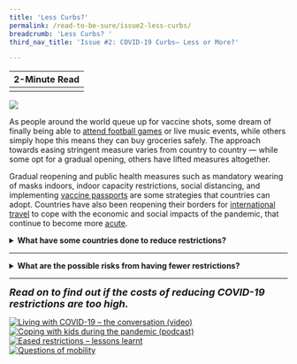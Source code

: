 ```yaml
---
title: 'Less Curbs?'
permalink: /read-to-be-sure/issue2-less-curbs/
breadcrumb: 'Less Curbs? '
third_nav_title: 'Issue #2: COVID-19 Curbs— Less or More?'

---
```


| **2-Minute Read** |
| :---------------: |
|                   |

![](https://sure.nlb.gov.sg/images/rtbs2-perspective3-notext.jpg)

As people around the world queue up for vaccine shots, some dream of finally being able to [attend football games](https://www.bloomberg.com/news/articles/2021-11-02/premier-league-soccer-crowds-pack-stadiums-like-never-before) or live music events, while others simply hope this means they can buy groceries safely. The approach towards easing stringent measure varies from country to country — while some opt for a gradual opening, others have lifted measures altogether.  



Gradual reopening and public health measures such as mandatory wearing of masks indoors, indoor capacity restrictions, social distancing, and implementing [vaccine passports](https://theconversation.com/vaccine-passports-why-they-are-good-for-society-160419) are some strategies that countries can adopt. Countries have also been reopening their borders for [international travel](https://www.instituteforgovernment.org.uk/explainers/covid-international-travel-rules) to cope with the economic and social impacts of the pandemic, that continue to become more [acute](https://www.iata.org/en/programs/covid-19-resources-guidelines/reopening-borders-documents/).



<details>    <summary><b>What have some countries done to reduce restrictions?</b></summary>
<p><a href="https://www.newsweek.com/sweden-norway-lifting-covid-restrictions-spark-reactions-pundits-want-end-mandates-1634916">Sweden, Norway, and Denmark</a> are among the countries that have decided to live with COVID-19. <a href="https://www.politico.eu/article/denmark-first-eu-lift-coronavirus-restrictions/">Denmark</a> was the first country in the European Union that lifted all COVID-19 restrictions. Norway said that “the time has come to return to a <a href="https://www.reuters.com/business/healthcare-pharmaceuticals/norway-end-coronavirus-related-restrictions-saturday-2021-09-24/">normal daily life</a>” and does not require proof of vaccination for citizens to enter nightclubs, bars or restaurants. <a href="https://www.aa.com.tr/en/europe/sweden-lifts-all-covid-19-restrictions/2378287">Sweden</a> also abolished all COVID-19 related restrictions, announcing that the pandemic has been brought under control. </p></details>


<HR>

<details>    <summary><b>What are the possible risks from having fewer restrictions?</b></summary>
<p>
Optimistic projections estimate that by mid-2022, death and disease rates for COVID-19 may be <a href="https://www.straitstimes.com/singapore/covid-19-infection-and-death-rates-should-be-on-a-par-with-seasonal-flu-by-mid-2022-bill">lower than that of the seasonal common flu</a> owing to the increase in global immunity resulting from high vaccination rates of a population, or moderate vaccination levels coupled with significant prior COVID-19 infections. As a result, this has encouraged the lifting of COVID-19 restrictions in many countries across the globe.</p> 
<p>Yet, the capacities of public health systems remain a concern for most governments, who resort to keeping a close watch on COVID-19 case numbers, ready to re-impose restrictions whenever deemed necessary. People and businesses are thus <a href="https://www.bmj.com/content/375/bmj-2021-067508">caught in confusion</a> when these policies are adjusted. <img src="https://sure.nlb.gov.sg/images/rtbs2-perspective4-notext.jpg"></p>
 <p>Additionally, while there is a resumption of international activities as borders open up following vaccine rollouts, the lack of harmonised <a href="https://www.iata.org/en/iata-repository/pressroom/presentations/restarting-global-travel-agm2021/">border measures</a>, restrictions and procedures is a cause of confusion for travellers—who resort to finalising plans as late as possible to keep up <a href="https://www.swissinfo.ch/eng/travelers-are-waiting-till-last-minute-to-book-flights/47158012">with rapidly changing regulations</a>, incited by new virus strands. <a href="https://worldrepublicnews.com/as-international-travel-returns-confusion-reigns-over-vaccines/">Fragmented rules</a> about vaccine acceptance, documentation, as well as testing requirements are costly and difficult to navigate.</p>
 <p>The return to normalcy is fragile. Countries that are reopening faster have reported a <a href="https://doi.org/10.1136/bmj-2021-067508">higher death toll</a> in the earlier stages of the pandemic. As individuals begin to integrate back into society — balancing their work and personal lives — the risks of cluster infections remain. <a href="https://www.fidh.org/en/issues/international-justice/covid-19-spreading-faster-than-vaccines-rich-countries-must-address">Vaccine inequality</a> also remains a concern, especially as it creates unvaccinated pockets where the virus can continue to mutate and spread. </p></details>


<hr>

***<font size=4>Read on to find out if the costs of reducing COVID-19 restrictions are too high.</font>***

<div>
<div class="row is-multiline">
    <div class="col is-one-quarter-desktop is-one-quarter-tablet">
<a href="https://royalsociety.org/science-events-and-lectures/2021/11/living-with-COVID-19/" target="_blank"><img src="https://sure.nlb.gov.sg/images/rtbs2-perspective3-watch1.jpg" alt="Living with COVID-19 – the conversation (video)"></a>
</div>
    <div class="col is-one-quarter-desktop is-one-quarter-tablet">
<a href="https://www.channelnewsasia.com/listen/heart-matter/COVID-19-vaccinations-kids-aged-5-11-unpacking-data-parental-fears-and-social-pressures-2322511" target="_blank"><img src="https://sure.nlb.gov.sg/images/rtbs2-perspective3-listen1.jpg" alt="Coping with kids during the pandemic (podcast)"></a>
</div>
    <div class="col is-one-quarter-desktop is-one-quarter-tablet">
<a href="https://www.thelancet.com/article/S0140-6736(20)32007-9/fulltext" target="_blank"><img src="https://sure.nlb.gov.sg/images/rtbs2-perspective3-read1.jpg" alt="Eased restrictions – lessons learnt"></a>
</div>
    <div class="col is-one-quarter-desktop is-one-quarter-tablet">
<a href="https://news.smu.edu.sg/news/2021/09/29/COVID-19-has-significantly-changed-singapores-commuting-patterns" target="_blank"><img src="https://sure.nlb.gov.sg/images/rtbs2-perspective3-read2.jpg" alt="Questions of mobility"></a>
</div>
</div>	
</div>


